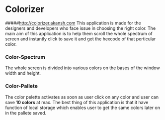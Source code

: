 # Colorizer
#####http://colorizer.akansh.com
This application is made for the designers and developers who face issue in choosing the right color. The main aim of this application is to help them scroll the whole spectrum of screen and instantly click to save it and get the hexcode of that perticular color.
### Color-Spectrum
The whole screen is divided into various colors on the bases of the window width and height.
### Color-Pallete
The color pelette activates as soon as user click on any color and user can save **10 colors** at max. The best thing of this application is that it have function of local storage which enables user to get the same colors later on in the pallete saved.

